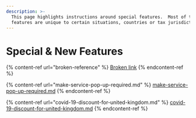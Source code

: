 ```yaml
---
description: >-
  This page highlights instructions around special features.  Most of these
  features are unique to certain situations, countries or tax jurisdictions.
---
```


# Special & New Features

{% content-ref url="broken-reference" %}
[Broken link](broken-reference)
{% endcontent-ref %}

{% content-ref url="make-service-pop-up-required.md" %}
[make-service-pop-up-required.md](make-service-pop-up-required.md)
{% endcontent-ref %}

{% content-ref url="covid-19-discount-for-united-kingdom.md" %}
[covid-19-discount-for-united-kingdom.md](covid-19-discount-for-united-kingdom.md)
{% endcontent-ref %}
